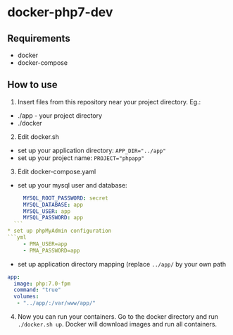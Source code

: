 # docker-php7-dev
## Requirements 
  * docker
  * docker-compose

## How to use
1. Insert files from this repository near your project directory. Eg.: 
  * ./app - your project directory
  * ./docker
2. Edit docker.sh 
  * set up your application directory: `APP_DIR="../app"`
  * set up your project name: `PROJECT="phpapp"`
3. Edit docker-compose.yaml
  * set up your mysql user and database: 
   ```yml
        MYSQL_ROOT_PASSWORD: secret
        MYSQL_DATABASE: app
        MYSQL_USER: app
        MYSQL_PASSWORD: app
     ```
  * set up phpMyAdmin configuration
   ```yml
        - PMA_USER=app
        - PMA_PASSWORD=app
   ```
  * set up application directory mapping (replace `../app/` by your own path
   ```yml
   app:
     image: php:7.0-fpm
     command: "true"
     volumes:
      - "../app/:/var/www/app/"
   ```
4. Now you can run your containers. Go to the docker directory and run `./docker.sh up`. Docker will download images and run all containers.  
   



